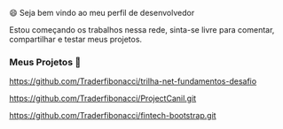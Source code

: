 😄 Seja bem vindo ao meu perfil de desenvolvedor

Estou começando os trabalhos nessa rede, sinta-se livre para 
comentar, compartilhar e testar meus projetos.

### Meus Projetos 👋

https://github.com/Traderfibonacci/trilha-net-fundamentos-desafio

https://github.com/Traderfibonacci/ProjectCanil.git

https://github.com/Traderfibonacci/fintech-bootstrap.git

<!--
**Traderfibonacci/Traderfibonacci** is a ✨ _special_ ✨ repository because its `README.md` (this file) appears on your GitHub profile.

Here are some ideas to get you started:

- 🔭 I’m currently working on ...
- 🌱 I’m currently learning ...
- 👯 I’m looking to collaborate on ...
- 🤔 I’m looking for help with ...
- 💬 Ask me about ...
- 📫 How to reach me: ...
- 😄 Pronouns: ...
- ⚡ Fun fact: ...
-->
